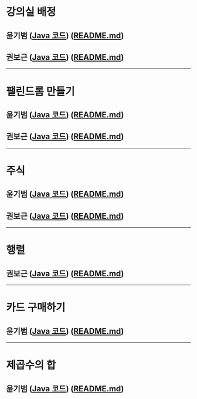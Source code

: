 # 강의실 배정

## 윤기범 ([Java 코드](백준_강의실배정_윤기범.java)) ([README.md](src/강의실배정_윤기범.md))
## 권보근 ([Java 코드](백준_강의실배정_권보근.java)) ([README.md](src/강의실배정_권보근.md))

<hr>

# 팰린드롬 만들기

## 윤기범 ([Java 코드](백준_팰린드롬만들기_윤기범.java)) ([README.md](src/팰린드롬만들기_윤기범.md))
## 권보근 ([Java 코드](백준_팰린드롬만들기_권보근.java)) ([README.md](src/팰린드롬만들기_권보근.md))

<hr>

# 주식

## 윤기범 ([Java 코드](백준_주식_윤기범.java)) ([README.md](src/주식_윤기범.md))
## 권보근 ([Java 코드](백준_주식_권보근.java)) ([README.md](src/주식_권보근.md))

<hr>

# 행렬

## 권보근 ([Java 코드](백준_행렬_권보근.java)) ([README.md](src/행렬_권보근.md))

<hr>

# 카드 구매하기

## 윤기범 ([Java 코드](백준_카드구매하기_윤기범.java)) ([README.md](src/카드구매하기_윤기범.md))

<hr>

# 제곱수의 합

## 윤기범 ([Java 코드](백준_제곱수의합_윤기범.java)) ([README.md](src/제곱수의합_윤기범.md))

